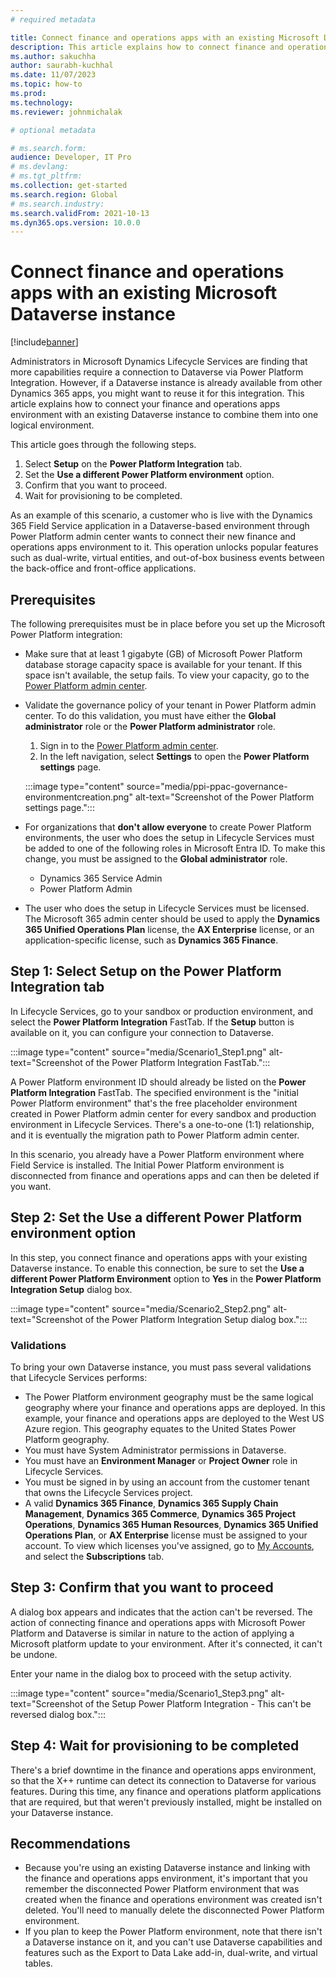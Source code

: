 ```yaml
---
# required metadata

title: Connect finance and operations apps with an existing Microsoft Dataverse instance
description: This article explains how to connect finance and operations apps with an existing Microsoft Dataverse instance.
ms.author: sakuchha
author: saurabh-kuchhal
ms.date: 11/07/2023
ms.topic: how-to
ms.prod:
ms.technology: 
ms.reviewer: johnmichalak

# optional metadata

# ms.search.form:
audience: Developer, IT Pro
# ms.devlang: 
# ms.tgt_pltfrm: 
ms.collection: get-started
ms.search.region: Global
# ms.search.industry:
ms.search.validFrom: 2021-10-13
ms.dyn365.ops.version: 10.0.0
---
```

# Connect finance and operations apps with an existing Microsoft Dataverse instance

[!include[banner](../includes/banner.md)]

Administrators in Microsoft Dynamics Lifecycle Services are finding that more capabilities require a connection to Dataverse via Power Platform Integration. However, if a Dataverse instance is already available from other Dynamics 365 apps, you might want to reuse it for this integration. This article explains how to connect your finance and operations apps environment with an existing Dataverse instance to combine them into one logical environment.

This article goes through the following steps.

1. Select **Setup** on the **Power Platform Integration** tab.
2. Set the **Use a different Power Platform environment** option.
3. Confirm that you want to proceed.
4. Wait for provisioning to be completed.

As an example of this scenario, a customer who is live with the Dynamics 365 Field Service application in a Dataverse-based environment through Power Platform admin center wants to connect their new finance and operations apps environment to it. This operation unlocks popular features such as dual-write, virtual entities, and out-of-box business events between the back-office and front-office applications.

## Prerequisites

The following prerequisites must be in place before you set up the Microsoft Power Platform integration:

- Make sure that at least 1 gigabyte (GB) of Microsoft Power Platform database storage capacity space is available for your tenant. If this space isn't available, the setup fails. To view your capacity, go to the [Power Platform admin center](https://admin.powerplatform.microsoft.com/resources/capacity).
- Validate the governance policy of your tenant in Power Platform admin center. To do this validation, you must have either the **Global administrator** role or the **Power Platform administrator** role.

    1. Sign in to the [Power Platform admin center](https://admin.powerplatform.microsoft.com).
    2. In the left navigation, select **Settings** to open the **Power Platform settings** page.

    :::image type="content" source="media/ppi-ppac-governance-environmentcreation.png" alt-text="Screenshot of the Power Platform settings page.":::

- For organizations that **don't allow everyone** to create Power Platform environments, the user who does the setup in Lifecycle Services must be added to one of the following roles in Microsoft Entra ID. To make this change, you must be assigned to the **Global administrator** role.

    - Dynamics 365 Service Admin
    - Power Platform Admin

- The user who does the setup in Lifecycle Services must be licensed. The Microsoft 365 admin center should be used to apply the **Dynamics 365 Unified Operations Plan** license, the **AX Enterprise** license, or an application-specific license, such as **Dynamics 365 Finance**.

## Step 1: Select Setup on the Power Platform Integration tab

In Lifecycle Services, go to your sandbox or production environment, and select the **Power Platform Integration** FastTab. If the **Setup** button is available on it, you can configure your connection to Dataverse.

:::image type="content" source="media/Scenario1_Step1.png" alt-text="Screenshot of the Power Platform Integration FastTab.":::

A Power Platform environment ID should already be listed on the **Power Platform Integration** FastTab. The specified environment is the "initial Power Platform environment" that's the free placeholder environment created in Power Platform admin center for every sandbox and production environment in Lifecycle Services. There's a one-to-one (1:1) relationship, and it is eventually the migration path to Power Platform admin center.

In this scenario, you already have a Power Platform environment where Field Service is installed. The Initial Power Platform environment is disconnected from finance and operations apps and can then be deleted if you want.

## Step 2: Set the Use a different Power Platform environment option

In this step, you connect finance and operations apps with your existing Dataverse instance. To enable this connection, be sure to set the **Use a different Power Platform Environment** option to **Yes** in the **Power Platform Integration Setup** dialog box.

:::image type="content" source="media/Scenario2_Step2.png" alt-text="Screenshot of the Power Platform Integration Setup dialog box.":::

### Validations

To bring your own Dataverse instance, you must pass several validations that Lifecycle Services performs:

- The Power Platform environment geography must be the same logical geography where your finance and operations apps are deployed. In this example, your finance and operations apps are deployed to the West US Azure region. This geography equates to the United States Power Platform geography.
- You must have System Administrator permissions in Dataverse.
- You must have an **Environment Manager** or **Project Owner** role in Lifecycle Services.
- You must be signed in by using an account from the customer tenant that owns the Lifecycle Services project.
- A valid **Dynamics 365 Finance**, **Dynamics 365 Supply Chain Management**, **Dynamics 365 Commerce**, **Dynamics 365 Project Operations**, **Dynamics 365 Human Resources**, **Dynamics 365 Unified Operations Plan**, or **AX Enterprise** license must be assigned to your account. To view which licenses you've assigned, go to [My Accounts](https://myaccount.microsoft.com/), and select the **Subscriptions** tab.

## Step 3: Confirm that you want to proceed

A dialog box appears and indicates that the action can't be reversed. The action of connecting finance and operations apps with Microsoft Power Platform and Dataverse is similar in nature to the action of applying a Microsoft platform update to your environment. After it's connected, it can't be undone.

Enter your name in the dialog box to proceed with the setup activity.

:::image type="content" source="media/Scenario1_Step3.png" alt-text="Screenshot of the Setup Power Platform Integration - This can't be reversed dialog box.":::

## Step 4: Wait for provisioning to be completed

There's a brief downtime in the finance and operations apps environment, so that the X++ runtime can detect its connection to Dataverse for various features. During this time, any finance and operations platform applications that are required, but that weren't previously installed, might be installed on your Dataverse instance.

## Recommendations

* Because you're using an existing Dataverse instance and linking with the finance and operations apps environment, it's important that you remember the disconnected Power Platform environment that was created when the finance and operations environment was created isn't deleted. You'll need to manually delete the disconnected Power Platform environment.
* If you plan to keep the Power Platform environment, note that there isn't a Dataverse instance on it, and you can't use Dataverse capabilities and features such as the Export to Data Lake add-in, dual-write, and virtual tables.